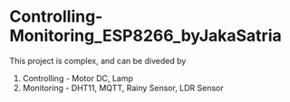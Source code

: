 # Controlling-Monitoring_ESP8266_byJakaSatria
This project is complex, and can be diveded by 
1. Controlling - Motor DC, Lamp
2. Monitoring - DHT11, MQTT, Rainy Sensor, LDR Sensor
